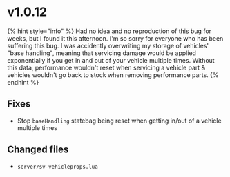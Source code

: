 # v1.0.12



{% hint style="info" %}
Had no idea and no reproduction of this bug for weeks, but I found it this afternoon. I'm so sorry for everyone who has been suffering this bug. I was accidently overwriting my storage of vehicles' "base handling", meaning that servicing damage would be applied exponentially if you get in and out of your vehicle multiple times. Without this data, performance wouldn't reset when servicing a vehicle part & vehicles wouldn't go back to stock when removing performance parts.
{% endhint %}

## Fixes

* Stop `baseHandling` statebag being reset when getting in/out of a vehicle multiple times

## Changed files

* `server/sv-vehicleprops.lua`
